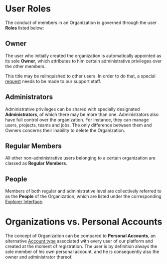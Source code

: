 # User Roles

The conduct of members in an Organization is governed through the user **Roles** listed below:

## Owner

The user who initially created the organization is automatically appointed as its sole **Owner**, which attributes to him certain administrative privileges over the other members. 

This title may be relinquished to other users. In order to do that, a special [request](/ui/universal/support.md) needs to be made to our support staff.

## Administrators

Administrative privileges can be shared  with specially designated **Administrators**, of which there may be more than one. Administrators also have full control over the organization. For instance, they can manage users, projects, teams and jobs. The only difference between them and Owners concerns their inability to delete the Organization. 

## Regular Members

All other non-administrative users belonging to a certain organization are classed as **Regular Members**.

## People

Members of both regular and administrative level are collectively referred to as the **People** of the Organization, which are listed under the corresponding [Explorer Interface](../ui/people-explorer.md).

# Organizations vs. Personal Accounts

The concept of Organization can be compared to **Personal Accounts**, an alternative [Account type](/accounts/overview.md) associated with every user of our platform and created at the moment of registration. The user is by definition always the sole member of his own personal account, and he is consequently also the owner and administrator thereof.
